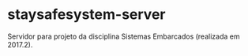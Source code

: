 # staysafesystem-server

Servidor para projeto da disciplina Sistemas Embarcados (realizada em 2017.2).


